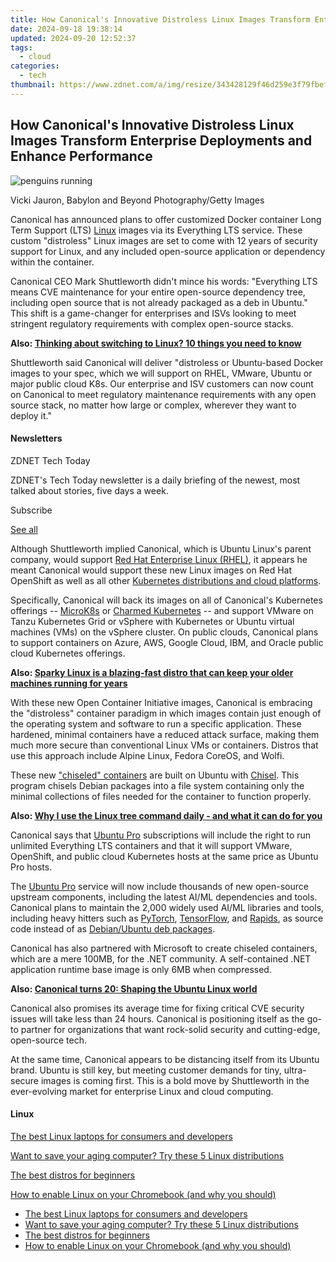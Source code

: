 ```yaml
---
title: How Canonical's Innovative Distroless Linux Images Transform Enterprise Deployments and Enhance Performance
date: 2024-09-18 19:38:14
updated: 2024-09-20 12:52:37
tags:
  - cloud
categories:
  - tech
thumbnail: https://www.zdnet.com/a/img/resize/343428129f46d259e3f79fbef23404eda465b094/2024/06/28/5d16beeb-6f88-4f0f-ad37-e57b56373d4d/gettyimages-1498113740.jpg?width=278&height=156&fit=crop&auto=webp
---
```


## How Canonical's Innovative Distroless Linux Images Transform Enterprise Deployments and Enhance Performance

![penguins running](https://www.zdnet.com/a/img/resize/6c3353325c28400d3d71674d8697b9333e2daf49/2024/06/28/5d16beeb-6f88-4f0f-ad37-e57b56373d4d/gettyimages-1498113740.jpg?auto=webp&width=1280)

Vicki Jauron, Babylon and Beyond Photography/Getty Images

Canonical has announced plans to offer customized Docker container Long Term Support (LTS) [Linux](https://www.zdnet.com/article/best-linux-desktops-for-beginners/) images via its Everything LTS service. These custom "distroless" Linux images are set to come with 12 years of security support for Linux, and any included open-source application or dependency within the container.

Canonical CEO Mark Shuttleworth didn't mince his words: "Everything LTS means CVE maintenance for your entire open-source dependency tree, including open source that is not already packaged as a deb in Ubuntu." This shift is a game-changer for enterprises and ISVs looking to meet stringent regulatory requirements with complex open-source stacks.

**Also: [Thinking about switching to Linux? 10 things you need to know](https://www.zdnet.com/article/thinking-about-switching-to-linux-things-you-need-to-know/)**

Shuttleworth said Canonical will deliver "distroless or Ubuntu-based Docker images to your spec, which we will support on RHEL, VMware, Ubuntu or major public cloud K8s. Our enterprise and ISV customers can now count on Canonical to meet regulatory maintenance requirements with any open source stack, no matter how large or complex, wherever they want to deploy it."

#### Newsletters

ZDNET Tech Today

ZDNET's Tech Today newsletter is a daily briefing of the newest, most talked about stories, five days a week.

 Subscribe

[See all](https://www.zdnet.com/newsletters/)

Although Shuttleworth implied Canonical, which is Ubuntu Linux's parent company, would support [Red Hat Enterprise Linux (RHEL)](https://www.redhat.com/en/technologies/linux-platforms/enterprise-linux), it appears he meant Canonical would support these new Linux images on Red Hat OpenShift as well as all other [Kubernetes distributions and cloud platforms](https://www.zdnet.com/article/what-is-kubernetes-and-why-is-it-so-important/). 

Specifically, Canonical will back its images on all of Canonical's Kubernetes offerings -- [MicroK8s](https://microk8s.io/) or [Charmed Kubernetes](https://ubuntu.com/kubernetes/charmed-k8s) \-- and support VMware on Tanzu Kubernetes Grid or vSphere with Kubernetes or Ubuntu virtual machines (VMs) on the vSphere cluster. On public clouds, Canonical plans to support containers on Azure, AWS, Google Cloud, IBM, and Oracle public cloud Kubernetes offerings.

**Also: [Sparky Linux is a blazing-fast distro that can keep your older machines running for years](https://www.zdnet.com/article/sparky-linux-is-a-blazing-fast-distro-that-can-keep-your-older-machines-running-for-years/)**

With these new Open Container Initiative images, Canonical is embracing the "distroless" container paradigm in which images contain just enough of the operating system and software to run a specific application. These hardened, minimal containers have a reduced attack surface, making them much more secure than conventional Linux VMs or containers. Distros that use this approach include Alpine Linux, Fedora CoreOS, and Wolfi.

These new ["chiseled" containers](https://ubuntu.com/containers/chiselled) are built on Ubuntu with [Chisel](https://documentation.ubuntu.com/rockcraft/en/latest/explanation/chisel/). This program chisels Debian packages into a file system containing only the minimal collections of files needed for the container to function properly.

**Also: [Why I use the Linux tree command daily - and what it can do for you](https://www.zdnet.com/article/why-i-use-the-linux-tree-command-daily-and-what-it-can-do-for-you/)**

Canonical says that [Ubuntu Pro](https://ubuntu.com/pro) subscriptions will include the right to run unlimited Everything LTS containers and that it will support VMware, OpenShift, and public cloud Kubernetes hosts at the same price as Ubuntu Pro hosts.

The [Ubuntu Pro](https://ubuntu.com/pro) service will now include thousands of new open-source upstream components, including the latest AI/ML dependencies and tools. Canonical plans to maintain the 2,000 widely used AI/ML libraries and tools, including heavy hitters such as [PyTorch](https://pytorch.org/), [TensorFlow](https://www.tensorflow.org/), and [Rapids](https://rapids.ai/), as source code instead of as [Debian/Ubuntu deb packages](https://ubuntu.com/about/packages).

Canonical has also partnered with Microsoft to create chiseled containers, which are a mere 100MB, for the .NET community. A self-contained .NET application runtime base image is only 6MB when compressed.

**Also: [Canonical turns 20: Shaping the Ubuntu Linux world](https://www.zdnet.com/article/canonical-turns-20-shaping-the-ubuntu-linux-world/)**

Canonical also promises its average time for fixing critical CVE security issues will take less than 24 hours. Canonical is positioning itself as the go-to partner for organizations that want rock-solid security and cutting-edge, open-source tech.

At the same time, Canonical appears to be distancing itself from its Ubuntu brand. Ubuntu is still key, but meeting customer demands for tiny, ultra-secure images is coming first. This is a bold move by Shuttleworth in the ever-evolving market for enterprise Linux and cloud computing.

#### Linux

[The best Linux laptops for consumers and developers](https://www.zdnet.com/article/best-linux-laptop/ "The best Linux laptops for consumers and developers")

[Want to save your aging computer? Try these 5 Linux distributions](https://www.zdnet.com/article/want-to-save-your-old-computer-try-these-5-linux-distributions/ "Want to save your aging computer? Try these 5 Linux distributions")

[The best distros for beginners](https://www.zdnet.com/article/best-linux-desktops-for-beginners/ "The best distros for beginners")

[How to enable Linux on your Chromebook (and why you should)](https://www.zdnet.com/article/how-to-enable-linux-on-your-chromebook-and-why-you-should/ "How to enable Linux on your Chromebook (and why you should)")

* [The best Linux laptops for consumers and developers](https://www.zdnet.com/article/best-linux-laptop/ "The best Linux laptops for consumers and developers")
* [Want to save your aging computer? Try these 5 Linux distributions](https://www.zdnet.com/article/want-to-save-your-old-computer-try-these-5-linux-distributions/ "Want to save your aging computer? Try these 5 Linux distributions")
* [The best distros for beginners](https://www.zdnet.com/article/best-linux-desktops-for-beginners/ "The best distros for beginners")
* [How to enable Linux on your Chromebook (and why you should)](https://www.zdnet.com/article/how-to-enable-linux-on-your-chromebook-and-why-you-should/ "How to enable Linux on your Chromebook (and why you should)")

<ins class="adsbygoogle"
     style="display:block"
     data-ad-format="autorelaxed"
     data-ad-client="ca-pub-7571918770474297"
     data-ad-slot="1223367746"></ins>



<ins class="adsbygoogle"
     style="display:block"
     data-ad-client="ca-pub-7571918770474297"
     data-ad-slot="8358498916"
     data-ad-format="auto"
     data-full-width-responsive="true"></ins>
